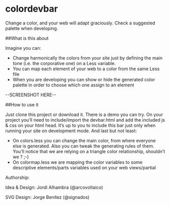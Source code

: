 # colordevbar
Change a color, and your web will adapt graciously. Check a suggested palette when developing.

##What is this about

Imagine you can:
- Change harmonically the colors from your site just by defining the main tone (i.e. the corporative one) on a Less variable.
- You can map each element of your web to a color from the same Less file
- When you are developing you can show or hide the generated color palette in order to choose which one assign to an element

--SCREENSHOT HERE--

##How to use it

Just clone this project or download it. There is a demo you can try.
On your project you’ll need to include/import the devbar.html and add the included js & css on your html head.
It’s up to you to include this bar just only when running your site on development mode.
And last but not least:
- On colors.less you can change the main color, from where everyone else is generated. Also you can tweak the generating rules of them. You’ll notice that we are relying on a triangle color relationship, shouldn’t we ? ;-)
- On colormap.less we are mapping the color variables to some descriptive elements/parts variables used on your web views/partial


Authorship:

Idea & Design: Jordi Alhambra (@arcovoltaico)

SVG Design: Jorge Benítez (@signados)

